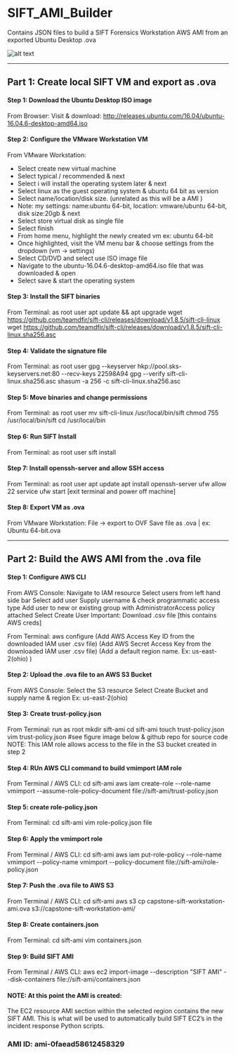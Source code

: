 # SIFT_AMI_Builder
Contains JSON files to build a SIFT Forensics Workstation AWS AMI from an exported Ubuntu Desktop .ova

![alt text](https://camo.githubusercontent.com/88f7a671578a17f5e14d2227fb2d7fca9fa0b1f7/68747470733a2f2f6469676974616c2d666f72656e736963732e73616e732e6f72672f696d616765732f736966742e706e67)

--------------------------------------------------------------------------------------------------------

## Part 1: Create local SIFT VM and export as .ova


#### Step 1: Download the Ubuntu Desktop ISO image

From Browser:
Visit & download: http://releases.ubuntu.com/16.04/ubuntu-16.04.6-desktop-amd64.iso

#### Step 2: Configure the VMware Workstation VM 

From VMware Workstation:
* Select create new virtual machine 
* Select typical / recommended  & next 
* Select i will install the operating system later & next 
* Select linux as the guest operating system & ubuntu 64 bit as version 
* Select name/location/disk size. (unrelated as this will be a AMI ) 
* Note: my settings: name:ubuntu 64-bit, location: vmware/ubuntu 64-bit, disk size:20gb & next
* Select store virtual disk as single file
* Select finish
* From home menu, highlight the newly created vm ex: ubuntu 64-bit
* Once highlighted, visit the VM menu bar & choose settings from the dropdown (vm → settings)
* Select CD/DVD and select use ISO image file 
* Navigate to the ubuntu-16.04.6-desktop-amd64.iso file that was downloaded & open
* Select save & start the operating system 

#### Step 3: Install the SIFT binaries

From Terminal:
as root user
apt update && apt upgrade
wget https://github.com/teamdfir/sift-cli/releases/download/v1.8.5/sift-cli-linux
wget https://github.com/teamdfir/sift-cli/releases/download/v1.8.5/sift-cli-linux.sha256.asc

#### Step 4: Validate the signature file

From Terminal:
as root user
gpg --keyserver hkp://pool.sks-keyservers.net:80 --recv-keys 22598A94
gpg --verify sift-cli-linux.sha256.asc
shasum -a 256 -c sift-cli-linux.sha256.asc

#### Step 5: Move binaries and change permissions
From Terminal:
as root user
mv sift-cli-linux /usr/local/bin/sift
chmod 755 /usr/local/bin/sift
cd /usr/local/bin 

#### Step 6: Run SIFT Install 

From Terminal:
as root user
sift install

#### Step 7: Install openssh-server and allow SSH access 

From Terminal:
as root user 
apt update 
apt install openssh-server
ufw allow 22
service ufw start
[exit terminal and power off machine]

#### Step 8: Export VM as .ova 

From VMware Workstation:
File → export to OVF
Save file as .ova  |  ex: Ubuntu 64-bit.ova
 
---------------------------------------------------------------------------------

## Part 2:  Build the AWS AMI from the .ova file 

#### Step 1: Configure AWS CLI

From AWS Console: 
Navigate to IAM resource
Select users from left hand side bar 
Select add user 
Supply username & check programmatic access type 
Add user to new or existing group with AdministratorAccess policy attached
Select Create User 
Important: Download .csv file [this contains AWS creds]

From Terminal:
aws configure
(Add AWS Access Key ID from the downloaded IAM user .csv file)
(Add AWS Secret Access Key from the downloaded IAM user .csv file) 
(Add a default region name. Ex: us-east-2(ohio) )

#### Step 2: Upload the .ova file to an AWS S3 Bucket 

From AWS Console:
Select the S3 resource 
Select Create Bucket and supply name & region 
Ex: us-east-2(ohio)

#### Step 3: Create trust-policy.json

From Terminal:
run as root
mkdir sift-ami
cd sift-ami
touch trust-policy.json
vim trust-policy.json
#see figure image below & github repo for source code 
NOTE: This IAM role allows access to the file in the S3 bucket created in step 2

#### Step 4: RUn AWS CLI command to build vmimport IAM role 

From Terminal / AWS CLI:
cd sift-ami
aws iam create-role --role-name vmimport --assume-role-policy-document file://sift-ami/trust-policy.json

#### Step 5: create role-policy.json

From Terminal:
cd sift-ami
vim role-policy.json file

#### Step 6: Apply the vmimport role

From Terminal / AWS CLI:
cd sift-ami
aws iam put-role-policy --role-name vmimport --policy-name vmimport --policy-document file://sift-ami/role-policy.json

#### Step 7: Push the .ova file to AWS S3 

From Terminal / AWS CLI:
cd sift-ami
aws s3 cp capstone-sift-workstation-ami.ova s3://capstone-sift-workstation-ami/

#### Step 8: Create containers.json 

From Terminal:
cd sift-ami
vim containers.json

#### Step 9:  Build SIFT AMI

From Terminal / AWS CLI:
aws ec2 import-image --description "SIFT AMI" --disk-containers file://sift-ami/containers.json

#### NOTE: At this point the AMI is created:
The EC2 resource AMI section within the selected region contains the new SIFT AMI. This is what will be used to automatically build SIFT EC2’s in the incident response  Python scripts. 

### AMI ID: ami-0faead58612458329

